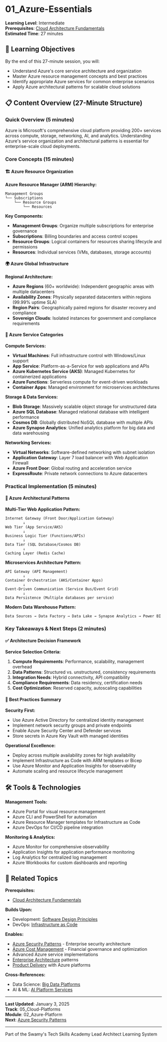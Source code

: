 # 01_Azure-Essentials

**Learning Level**: Intermediate  
**Prerequisites**: [Cloud Architecture Fundamentals](../01_Cloud-Fundamentals/01_Cloud-Architecture-Fundamentals.md)  
**Estimated Time**: 27 minutes

## 🎯 Learning Objectives

By the end of this 27-minute session, you will:

- Understand Azure's core service architecture and organization
- Master Azure resource management concepts and best practices
- Identify appropriate Azure services for common enterprise scenarios
- Apply Azure architectural patterns for scalable cloud solutions

## 📋 Content Overview (27-Minute Structure)

### Quick Overview (5 minutes)

Azure is Microsoft's comprehensive cloud platform providing 200+ services across compute, storage, networking, AI, and analytics. Understanding Azure's service organization and architectural patterns is essential for enterprise-scale cloud deployments.

### Core Concepts (15 minutes)

#### 🏗️ Azure Resource Organization

**Azure Resource Manager (ARM) Hierarchy:**

```text
Management Groups
└── Subscriptions
    └── Resource Groups
        └── Resources
```

**Key Components:**

- **Management Groups**: Organize multiple subscriptions for enterprise governance
- **Subscriptions**: Billing boundaries and access control scopes
- **Resource Groups**: Logical containers for resources sharing lifecycle and permissions
- **Resources**: Individual services (VMs, databases, storage accounts)

#### 🌍 Azure Global Infrastructure

**Regional Architecture:**

- **Azure Regions** (60+ worldwide): Independent geographic areas with multiple datacenters
- **Availability Zones**: Physically separated datacenters within regions (99.99% uptime SLA)
- **Region Pairs**: Geographically paired regions for disaster recovery and compliance
- **Sovereign Clouds**: Isolated instances for government and compliance requirements

#### 🔧 Azure Service Categories

**Compute Services:**

- **Virtual Machines**: Full infrastructure control with Windows/Linux support
- **App Service**: Platform-as-a-Service for web applications and APIs
- **Azure Kubernetes Service (AKS)**: Managed Kubernetes for containerized applications
- **Azure Functions**: Serverless compute for event-driven workloads
- **Container Apps**: Managed environment for microservices architectures

**Storage & Data Services:**

- **Blob Storage**: Massively scalable object storage for unstructured data
- **Azure SQL Database**: Managed relational database with intelligent performance
- **Cosmos DB**: Globally distributed NoSQL database with multiple APIs
- **Azure Synapse Analytics**: Unified analytics platform for big data and data warehousing

**Networking Services:**

- **Virtual Networks**: Software-defined networking with subnet isolation
- **Application Gateway**: Layer 7 load balancer with Web Application Firewall
- **Azure Front Door**: Global routing and acceleration service
- **ExpressRoute**: Private network connections to Azure datacenters

### Practical Implementation (5 minutes)

#### 🎯 Azure Architectural Patterns

**Multi-Tier Web Application Pattern:**

```text
Internet Gateway (Front Door/Application Gateway)
        ↓
Web Tier (App Service/AKS)
        ↓
Business Logic Tier (Functions/APIs)
        ↓
Data Tier (SQL Database/Cosmos DB)
        ↓
Caching Layer (Redis Cache)
```

**Microservices Architecture Pattern:**

```text
API Gateway (API Management)
        ↓
Container Orchestration (AKS/Container Apps)
        ↓
Event-Driven Communication (Service Bus/Event Grid)
        ↓
Data Persistence (Multiple databases per service)
```

**Modern Data Warehouse Pattern:**

```text
Data Sources → Data Factory → Data Lake → Synapse Analytics → Power BI
```

### Key Takeaways & Next Steps (2 minutes)

#### ✅ Architecture Decision Framework

**Service Selection Criteria:**

1. **Compute Requirements**: Performance, scalability, management overhead
2. **Data Patterns**: Structured vs. unstructured, consistency requirements
3. **Integration Needs**: Hybrid connectivity, API compatibility
4. **Compliance Requirements**: Data residency, certification needs
5. **Cost Optimization**: Reserved capacity, autoscaling capabilities

#### 🚀 Best Practices Summary

**Security First:**

- Use Azure Active Directory for centralized identity management
- Implement network security groups and private endpoints
- Enable Azure Security Center and Defender services
- Store secrets in Azure Key Vault with managed identities

**Operational Excellence:**

- Deploy across multiple availability zones for high availability
- Implement Infrastructure as Code with ARM templates or Bicep
- Use Azure Monitor and Application Insights for observability
- Automate scaling and resource lifecycle management

## 🛠️ Tools & Technologies

**Management Tools:**

- Azure Portal for visual resource management
- Azure CLI and PowerShell for automation
- Azure Resource Manager templates for Infrastructure as Code
- Azure DevOps for CI/CD pipeline integration

**Monitoring & Analytics:**

- Azure Monitor for comprehensive observability
- Application Insights for application performance monitoring
- Log Analytics for centralized log management
- Azure Workbooks for custom dashboards and reporting

## 🔗 Related Topics

**Prerequisites:**

- [Cloud Architecture Fundamentals](../01_Cloud-Fundamentals/01_Cloud-Architecture-Fundamentals.md)

**Builds Upon:**

- Development: [Software Design Principles](../../01_Development/01_software-design-principles/)
- DevOps: [Infrastructure as Code](../../04_DevOps/02_Infrastructure-as-Code/)

**Enables:**

- [Azure Security Patterns](02_Azure-Security-Patterns.md) - Enterprise security architecture
- [Azure Cost Management](03_Azure-Cost-Management.md) - Financial governance and optimization
- Advanced Azure service implementations
- [Enterprise Architecture](../../07_Enterprise-Architecture/) patterns
- [Product Delivery](../../08_Product-Delivery/) with Azure platforms

**Cross-References:**

- Data Science: [Big Data Platforms](../../03_Data-Science/03_BigData/)
- AI & ML: [AI Platform Services](../../02_AI-and-ML/)

---

**Last Updated**: January 3, 2025  
**Track**: 05_Cloud-Platforms  
**Module**: 02_Azure-Platform  
**Next**: [Azure Security Patterns](02_Azure-Security-Patterns.md)

---

Part of the Swamy's Tech Skills Academy Lead Architect Learning System

